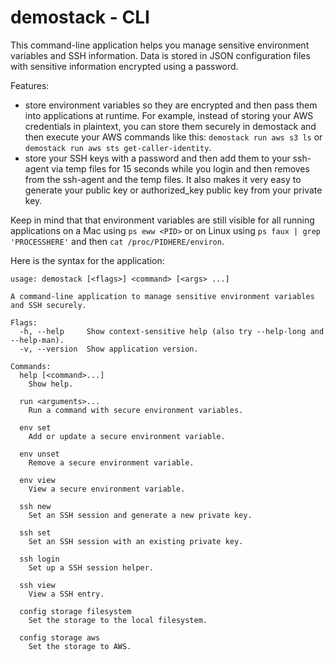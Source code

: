 # demostack - CLI

This command-line application helps you manage sensitive environment variables and SSH information. Data is stored in JSON configuration files with sensitive information encrypted using a password.

Features:

- store environment variables so they are encrypted and then pass them into applications at runtime. For example, instead of storing your AWS credentials in plaintext, you can store them securely in demostack and then execute your AWS commands like this: `demostack run aws s3 ls` or `demostack run aws sts get-caller-identity`.
- store your SSH keys with a password and then add them to your ssh-agent via temp files for 15 seconds while you login and then removes from the ssh-agent and the temp files. It also makes it very easy to generate your public key or authorized_key public key from your private key.

Keep in mind that that environment variables are still visible for all running applications on a Mac using `ps eww <PID>` or on Linux using `ps faux | grep 'PROCESSHERE'` and then `cat /proc/PIDHERE/environ`.

Here is the syntax for the application:

```
usage: demostack [<flags>] <command> [<args> ...]

A command-line application to manage sensitive environment variables and SSH securely.

Flags:
  -h, --help     Show context-sensitive help (also try --help-long and --help-man).
  -v, --version  Show application version.

Commands:
  help [<command>...]
    Show help.

  run <arguments>...
    Run a command with secure environment variables.

  env set
    Add or update a secure environment variable.

  env unset
    Remove a secure environment variable.

  env view
    View a secure environment variable.

  ssh new
    Set an SSH session and generate a new private key.

  ssh set
    Set an SSH session with an existing private key.

  ssh login
    Set up a SSH session helper.

  ssh view
    View a SSH entry.

  config storage filesystem
    Set the storage to the local filesystem.

  config storage aws
    Set the storage to AWS.
```